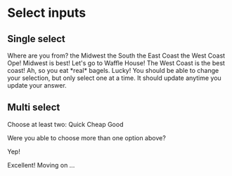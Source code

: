 # Select inputs

## Single select

<single-select-question id='user-region'>
Where are you from?
<choice value="midwest">the Midwest</choice>
<choice value="south">the South</choice>
<choice value="east-coast">the East Coast</choice>
<choice value="west-coast">the West Coast</choice>
</single-select-question>

<show if='user-region is midwest'>
Ope! Midwest is best!
</show>

<show if='user-region is south'>
Let's go to Waffle House!
</show>

<show if='user-region is west-coast'>
The West Coast is the best coast!
</show>

<show if='user-region is east-coast'>
Ah, so you eat *real* bagels. Lucky!
</show>

<checklist>
<step title='Verify that you could only choose one option above.'>
You should be able to change your selection, but only select one at a time.
</step>
<step title='Verify that the correct conditional content displayed.'>
It should update anytime you update your answer.
</step>
</checklist>

## Multi select

<multi-select-question>
Choose at least two:
<choice value="quick">Quick</choice>
<choice value="cheap">Cheap</choice>
<choice value="good">Good</choice>
</multi-select-question>

Were you able to choose more than one option above?

<user-reply>Yep!</user-reply>

Excellent! Moving on ...
